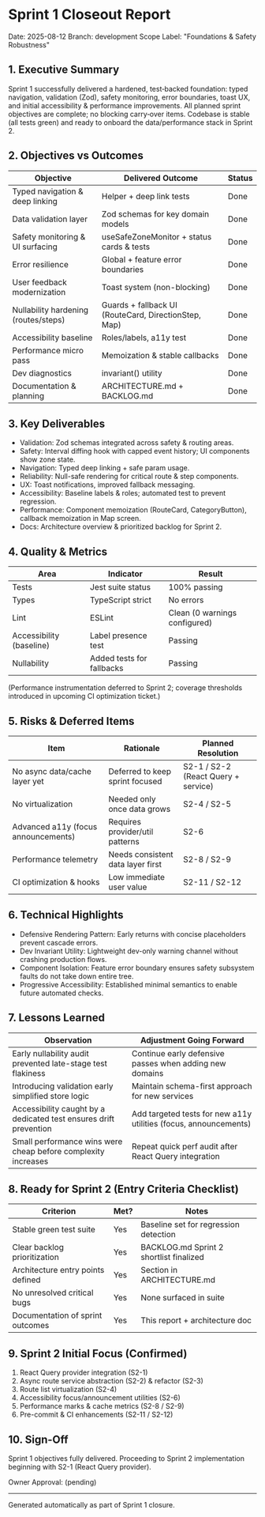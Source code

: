 # Sprint 1 Closeout Report

Date: 2025-08-12
Branch: development
Scope Label: "Foundations & Safety Robustness"

## 1. Executive Summary
Sprint 1 successfully delivered a hardened, test‑backed foundation: typed navigation, validation (Zod), safety monitoring, error boundaries, toast UX, and initial accessibility & performance improvements. All planned sprint objectives are complete; no blocking carry‑over items. Codebase is stable (all tests green) and ready to onboard the data/performance stack in Sprint 2.

## 2. Objectives vs Outcomes
| Objective | Delivered Outcome | Status |
|-----------|-------------------|--------|
| Typed navigation & deep linking | Helper + deep link tests | Done |
| Data validation layer | Zod schemas for key domain models | Done |
| Safety monitoring & UI surfacing | useSafeZoneMonitor + status cards & tests | Done |
| Error resilience | Global + feature error boundaries | Done |
| User feedback modernization | Toast system (non-blocking) | Done |
| Nullability hardening (routes/steps) | Guards + fallback UI (RouteCard, DirectionStep, Map) | Done |
| Accessibility baseline | Roles/labels, a11y test | Done |
| Performance micro pass | Memoization & stable callbacks | Done |
| Dev diagnostics | invariant() utility | Done |
| Documentation & planning | ARCHITECTURE.md + BACKLOG.md | Done |

## 3. Key Deliverables
- Validation: Zod schemas integrated across safety & routing areas.
- Safety: Interval diffing hook with capped event history; UI components show zone state.
- Navigation: Typed deep linking + safe param usage.
- Reliability: Null-safe rendering for critical route & step components.
- UX: Toast notifications, improved fallback messaging.
- Accessibility: Baseline labels & roles; automated test to prevent regression.
- Performance: Component memoization (RouteCard, CategoryButton), callback memoization in Map screen.
- Docs: Architecture overview & prioritized backlog for Sprint 2.

## 4. Quality & Metrics
| Area | Indicator | Result |
|------|-----------|--------|
| Tests | Jest suite status | 100% passing |
| Types | TypeScript strict | No errors |
| Lint | ESLint | Clean (0 warnings configured) |
| Accessibility (baseline) | Label presence test | Passing |
| Nullability | Added tests for fallbacks | Passing |

(Performance instrumentation deferred to Sprint 2; coverage thresholds introduced in upcoming CI optimization ticket.)

## 5. Risks & Deferred Items
| Item | Rationale | Planned Resolution |
|------|-----------|--------------------|
| No async data/cache layer yet | Deferred to keep sprint focused | S2-1 / S2-2 (React Query + service) |
| No virtualization | Needed only once data grows | S2-4 / S2-5 |
| Advanced a11y (focus announcements) | Requires provider/util patterns | S2-6 |
| Performance telemetry | Needs consistent data layer first | S2-8 / S2-9 |
| CI optimization & hooks | Low immediate user value | S2-11 / S2-12 |

## 6. Technical Highlights
- Defensive Rendering Pattern: Early returns with concise placeholders prevent cascade errors.
- Dev Invariant Utility: Lightweight dev-only warning channel without crashing production flows.
- Component Isolation: Feature error boundary ensures safety subsystem faults do not take down entire tree.
- Progressive Accessibility: Established minimal semantics to enable future automated checks.

## 7. Lessons Learned
| Observation | Adjustment Going Forward |
|-------------|-------------------------|
| Early nullability audit prevented late-stage test flakiness | Continue early defensive passes when adding new domains |
| Introducing validation early simplified store logic | Maintain schema-first approach for new services |
| Accessibility caught by a dedicated test ensures drift prevention | Add targeted tests for new a11y utilities (focus, announcements) |
| Small performance wins were cheap before complexity increases | Repeat quick perf audit after React Query integration |

## 8. Ready for Sprint 2 (Entry Criteria Checklist)
| Criterion | Met? | Notes |
|----------|------|-------|
| Stable green test suite | Yes | Baseline set for regression detection |
| Clear backlog prioritization | Yes | BACKLOG.md Sprint 2 shortlist finalized |
| Architecture entry points defined | Yes | Section in ARCHITECTURE.md |
| No unresolved critical bugs | Yes | None surfaced in suite |
| Documentation of sprint outcomes | Yes | This report + architecture doc |

## 9. Sprint 2 Initial Focus (Confirmed)
1. React Query provider integration (S2-1)
2. Async route service abstraction (S2-2) & refactor (S2-3)
3. Route list virtualization (S2-4)
4. Accessibility focus/announcement utilities (S2-6)
5. Performance marks & cache metrics (S2-8 / S2-9)
6. Pre-commit & CI enhancements (S2-11 / S2-12)

## 10. Sign-Off
Sprint 1 objectives fully delivered. Proceeding to Sprint 2 implementation beginning with S2-1 (React Query provider).

Owner Approval: (pending)

---
Generated automatically as part of Sprint 1 closure.

